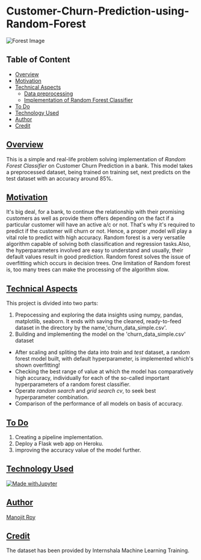 # Customer-Churn-Prediction-using-Random-Forest

![Forest Image](https://www.birmingham.ac.uk/images/news/forest-900.jpg)

## Table of Content
* <a href="head1">Overview</a>
* <a href="head2">Motivation</a>
* <a href="head3">Technical Aspects</a>
  * <a href="head31">Data preprocessing</a>
  * <a href="head32">Implementation of Random Forest Classifier</a>
*  <a href="head5">To Do</a>
*  <a href="head6">Technology Used</a>
*  <a href="head7">Author</a>
*  <a href="head8">Credit</a>


## <a href="head1">Overview</a>
This is a simple and real-life problem solving implementation of *Random Forest Classifier* on Customer Churn Prediction in a bank. This model takes a preprocessed dataset, being trained on training set, next predicts on the test dataset with an accuracy around 85%.


## <a href="head2">Motivation</a>
It's big deal, for a bank, to continue the relationship with their promising customers as well as provide them offers depending on the fact if a particular customer will have an active a/c or not. That's why it's required to predict if the customer will churn or not. Hence,  a proper ,model will play a vital role to predict with high accuracy. 
Random forest is a very versatile algorithm capable of solving both classification and regression tasks.Also, the hyperparameters involved are easy to understand and usually, their default values result in good prediction. Random forest solves the issue of overfitting which occurs in decision trees.
One limitation of Random forest is, too many trees can make the processing of the algorithm slow.


## <a href="head3">Technical Aspects</a>
This project is divided into two parts:
1. Prepocessing and exploring the data insights using numpy, pandas, matplotlib, seaborn. It ends with saving the cleaned, ready-to-feed dataset in the directory by the name,'churn_data_simple.csv'.
2. Building and implementing the model on the 'churn_data_simple.csv' dataset
 * After scaling and spliting the data into *train* and *test* dataset, a random forest model built, with default hyperparameter, is implemented which's shown overfitting!
 * Checking the best range of value at which the model has comparatively high accuracy, individually for each of the so-called important hyperparameters of a random forest classifier.
 * Operate *random search* and *grid search cv*, to seek best hyperparameter combination.
 * Comparison of the performance of all models on basis of accuracy.


## <a href="head5">To Do</a>
1. Creating a pipeline implementation. 
2. Deploy a Flask web app on Heroku.
3. improving the accuracy value of the model further.

## <a href="head6">Technology Used</a>
[![Made withJupyter](https://img.shields.io/badge/Made%20with-Jupyter-orange?style=for-the-badge&logo=Jupyter)](https://jupyter.org/try)

## <a href="head7">Author</a>
[Manojit Roy](https://www.linkedin.com/in/manojit-roy-8a93a1183/)

## <a href="head8">Credit</a>
The dataset has been provided by Internshala Machine Learning Training.

